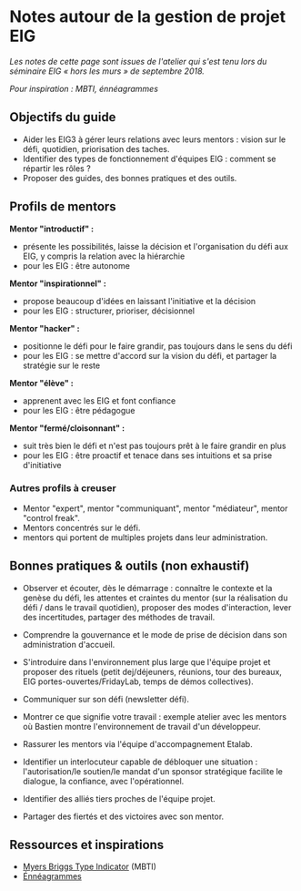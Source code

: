 # Notes autour de la gestion de projet EIG

_Les notes de cette page sont issues de l'atelier qui s'est tenu lors
du séminaire EIG « hors les murs » de septembre 2018._

_Pour inspiration : MBTI, énnéagrammes_

## Objectifs du guide

* Aider les EIG3 à gérer leurs relations avec leurs mentors : vision
  sur le défi, quotidien, priorisation des taches.
* Identifier des types de fonctionnement d'équipes EIG : comment se
  répartir les rôles ?
* Proposer des guides, des bonnes pratiques et des outils.

## Profils de mentors

**Mentor "introductif" :** 
* présente les possibilités, laisse la décision et l'organisation du défi aux EIG, y compris la relation avec la hiérarchie
* pour les EIG : être autonome

**Mentor "inspirationnel" :**
* propose beaucoup d'idées en laissant l'initiative et la décision
* pour les EIG : structurer, prioriser, décisionnel

**Mentor "hacker" :**
* positionne le défi pour le faire grandir, pas toujours dans le sens du défi
* pour les EIG : se mettre d'accord sur la vision du défi, et partager la stratégie sur le reste

**Mentor "élève" :**
* apprenent avec les EIG et font confiance
* pour les EIG : être pédagogue

**Mentor "fermé/cloisonnant" :**
* suit très bien le défi et n'est pas toujours prêt à le faire grandir en plus
* pour les EIG : être proactif et tenace dans ses intuitions et sa prise d'initiative

### Autres profils à creuser

* Mentor "expert", mentor "communiquant", mentor "médiateur", mentor
  "control freak".
* Mentors concentrés sur le défi.
* mentors qui portent de multiples projets dans leur administration.

## Bonnes pratiques & outils (non exhaustif)

* Observer et écouter, dès le démarrage : connaître le contexte et la
  genèse du défi, les attentes et craintes du mentor (sur la
  réalisation du défi / dans le travail quotidien), proposer des modes
  d'interaction, lever des incertitudes, partager des méthodes de
  travail.
  
* Comprendre la gouvernance et le mode de prise de décision dans son
  administration d'accueil.
  
* S'introduire dans l'environnement plus large que l'équipe projet et
  proposer des rituels (petit dej/déjeuners, réunions, tour des
  bureaux, EIG portes-ouvertes/FridayLab, temps de démos collectives).
  
* Communiquer sur son défi (newsletter défi).

* Montrer ce que signifie votre travail : exemple atelier avec les
  mentors où Bastien montre l'environnement de travail d'un
  développeur.
  
* Rassurer les mentors via l'équipe d'accompagnement Etalab.

* Identifier un interlocuteur capable de débloquer une situation :
  l'autorisation/le soutien/le mandat d'un sponsor stratégique
  facilite le dialogue, la confiance, avec l'opérationnel.
  
* Identifier des alliés tiers proches de l'équipe projet.

* Partager des fiertés et des victoires avec son mentor.













## Ressources et inspirations

- [Myers Briggs Type Indicator](https://fr.wikipedia.org/wiki/Myers_Briggs_Type_Indicator) (MBTI)
- [Énnéagrammes](https://fr.wikipedia.org/wiki/Enn%C3%A9agramme)
